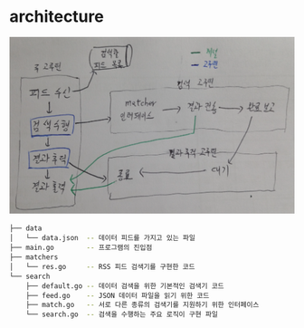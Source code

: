 # architecture

![architecture](https://github.com/opklnm102/go-in-action-example/blob/master/ch2/architecture.png)

```sh
├── data
│   └── data.json  -- 데이터 피드를 가지고 있는 파일
├── main.go        -- 프로그램의 진입점
├── matchers
│   └── res.go     -- RSS 피드 검색기를 구현한 코드
└── search
    ├── default.go -- 데이터 검색을 위한 기본적인 검색기 코드
    ├── feed.go    -- JSON 데이터 파일을 읽기 위한 코드
    ├── match.go   -- 서로 다른 종류의 검색기를 지원하기 위한 인터페이스
    └── search.go  -- 검색을 수행하는 주요 로직이 구현 파일
```

